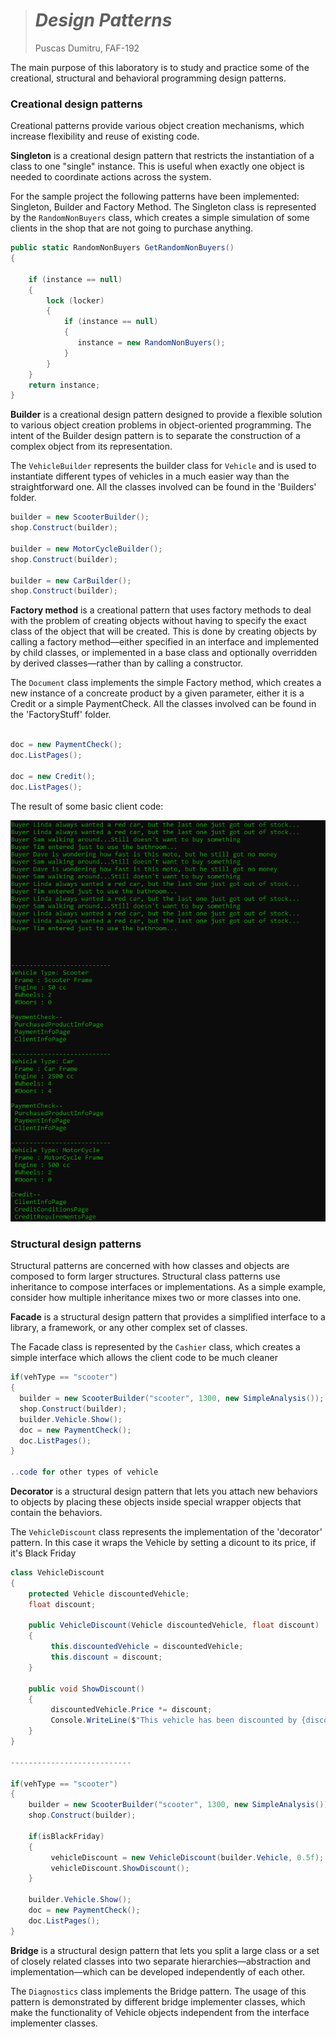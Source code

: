> # *Design Patterns*
>
> 
>
> Puscas Dumitru, FAF-192

The main purpose of this laboratory is to study and practice some of the creational, structural and behavioral programming design patterns. 

### **Creational design patterns**

Creational patterns provide various object creation mechanisms, which increase flexibility and reuse of existing code.

**Singleton** is a creational design pattern that restricts the instantiation of a class to one "single" instance. This is useful when exactly one object is needed to coordinate actions across the system.

For the sample project the following patterns have been implemented: Singleton, Builder and Factory Method. The Singleton class is represented by the `RandomNonBuyers` class, which creates a simple simulation of some clients in the shop that are not going to purchase anything.

```c#
public static RandomNonBuyers GetRandomNonBuyers()
{
         
    if (instance == null)
    {
        lock (locker)
        {
            if (instance == null)
            {
               instance = new RandomNonBuyers();
            }
        }
    }
    return instance;
}
```
**Builder** is a creational design pattern designed to provide a flexible solution to various object creation problems in object-oriented programming. The intent of the Builder design pattern is to separate the construction of a complex object from its representation.

The `VehicleBuilder` represents the builder class for `Vehicle` and is used to instantiate different types of vehicles in a much easier way than the straightforward one. All the classes involved can be found in the 'Builders' folder.

```c#
builder = new ScooterBuilder();
shop.Construct(builder);

builder = new MotorCycleBuilder();
shop.Construct(builder);
            
builder = new CarBuilder();
shop.Construct(builder);
```

**Factory method** is a creational pattern that uses factory methods to deal with the problem of creating objects without having to specify the exact class of the object that will be created. This is done by creating objects by calling a factory method—either specified in an interface and implemented by child classes, or implemented in a base class and optionally overridden by derived classes—rather than by calling a constructor.

The `Document` class implements the simple Factory method, which creates a new instance of a concreate product by a given parameter, either it is a Credit or a simple PaymentCheck. All the classes involved can be found in the 'FactoryStuff' folder.

```c#

doc = new PaymentCheck();
doc.ListPages();
            
doc = new Credit();
doc.ListPages();

```

The result of some basic client code:


![png](https://github.com/PuscasDumitru/FAF.TMPS16.1-Labs/blob/main/LAB_1/screen.png)


### **Structural design patterns**

Structural patterns are concerned with how classes and objects are composed to form larger structures. Structural class patterns use inheritance to compose interfaces or implementations. As a simple example, consider how multiple inheritance mixes two or more classes into one.

**Facade** is a structural design pattern that provides a simplified interface to a library, a framework, or any other complex set of classes.

The Facade class is represented by the `Cashier` class, which creates a simple interface which allows the client code to be much cleaner

```c#
if(vehType == "scooter")
{
  builder = new ScooterBuilder("scooter", 1300, new SimpleAnalysis());
  shop.Construct(builder);
  builder.Vehicle.Show();
  doc = new PaymentCheck();
  doc.ListPages();
}

..code for other types of vehicle
```

**Decorator** is a structural design pattern that lets you attach new behaviors to objects by placing these objects inside special wrapper objects that contain the behaviors.

The `VehicleDiscount` class represents the implementation of the 'decorator' pattern. In this case it wraps the Vehicle by setting a dicount to its price, if it's Black Friday

```c#
class VehicleDiscount
{
    protected Vehicle discountedVehicle;
    float discount;

    public VehicleDiscount(Vehicle discountedVehicle, float discount)
    {
         this.discountedVehicle = discountedVehicle;
         this.discount = discount;
    }

    public void ShowDiscount()
    {
         discountedVehicle.Price *= discount;
         Console.WriteLine($"This vehicle has been discounted by {discount * 100}%, the final price is {discountedVehicle.Price}$");
    }
}

---------------------------

if(vehType == "scooter")
{
    builder = new ScooterBuilder("scooter", 1300, new SimpleAnalysis());
    shop.Construct(builder);

    if(isBlackFriday)
    {
         vehicleDiscount = new VehicleDiscount(builder.Vehicle, 0.5f);
         vehicleDiscount.ShowDiscount();
    }

    builder.Vehicle.Show();
    doc = new PaymentCheck();
    doc.ListPages();
}
```

**Bridge** is a structural design pattern that lets you split a large class or a set of closely related classes into two separate hierarchies—abstraction and implementation—which can be developed independently of each other.

The `Diagnostics` class implements the Bridge pattern. The usage of this pattern is demonstrated by different bridge implementer classes, which make the functionality of Vehicle objects independent from the interface implementer classes.
